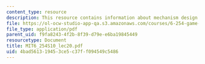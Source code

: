 ```yaml
---
content_type: resource
description: This resource contains information about mechanism design II.
file: https://ol-ocw-studio-app-qa.s3.amazonaws.com/courses/6-254-game-theory-with-engineering-applications-spring-2010/4bad561319453ce5c37ff094549c5486_MIT6_254S10_lec20.pdf
file_type: application/pdf
parent_uid: f9fa8243-4f2b-8f39-d79e-e6ba19845449
resourcetype: Document
title: MIT6_254S10_lec20.pdf
uid: 4bad5613-1945-3ce5-c37f-f094549c5486
---
```

